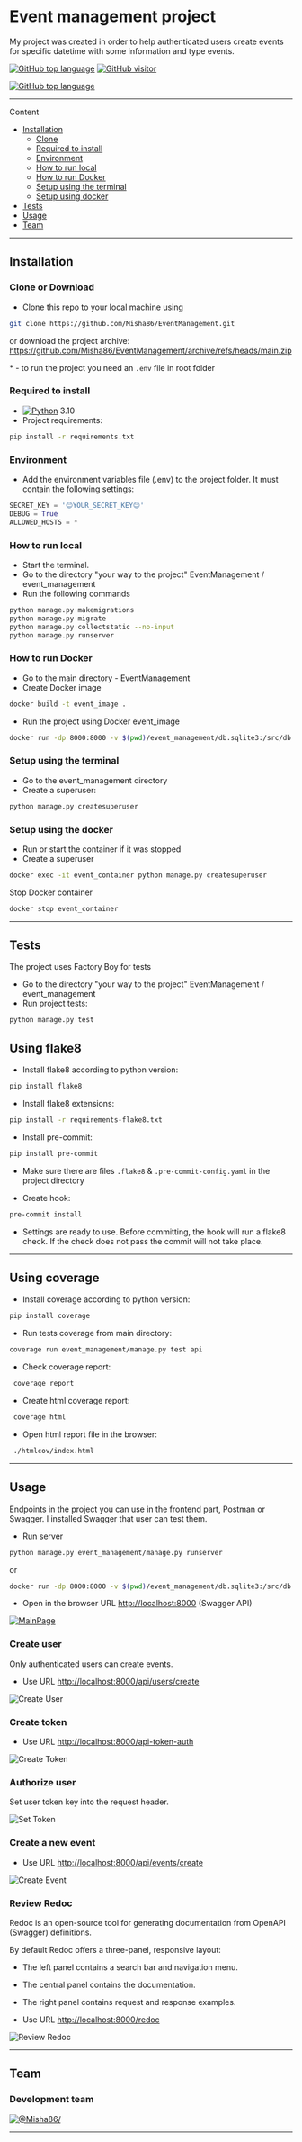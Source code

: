 # Event management project

My project was created in order to help authenticated users create events for specific datetime with some information and type events.

[![GitHub top language](https://img.shields.io/github/languages/top/Misha86/EventManagement)](https://img.shields.io/github/languages/top/Misha86/EventManagement)
[![GitHub visitor](https://visitor-badge.laobi.icu/badge?page_id=Misha86.EventManagement)](https://visitor-badge.laobi.icu/badge?page_id=Misha86Event.Management)

[![GitHub top language](https://github-readme-stats.vercel.app/api?username=Misha86&show_icons=true&hide=contribs>,prs&cache_seconds=86400&theme=default_repocard)](https://github-readme-stats.vercel.app/api?username=anuraghazra&show_icons=true&hide=contribs>,prs&cache_seconds=86400&theme=default_repocard)

---
Content

- [Installation](#installation)
  - [Clone](#clone-or-download)
  - [Required to install](#Required-to-install)
  - [Environment](#environment)
  - [How to run local](#How-to-run-local)
  - [How to run Docker](#how-to-run-docker)
  - [Setup using the terminal](#setup-using-the-terminal)
  - [Setup using docker](#setup-using-the-docker)
- [Tests](#tests)
- [Usage](#usage)
- [Team](#team)

---

## Installation

### Clone or Download

- Clone this repo to your local machine using

```bash
git clone https://github.com/Misha86/EventManagement.git
```

  or download the project archive: <https://github.com/Misha86/EventManagement/archive/refs/heads/main.zip>

<a name="footnote">*</a> - to run the project you need an `.env` file in root folder

### Required to install

- [![Python](https://docs.python.org/3.10/_static/py.svg)](https://www.python.org/downloads/release/python-3109/) 3.10
- Project requirements:

```bash
pip install -r requirements.txt
```

### Environment

- Add the environment variables file (.env) to the project folder.
It must contain the following settings:

```python
SECRET_KEY = '😊YOUR_SECRET_KEY😊'
DEBUG = True 
ALLOWED_HOSTS = *
```

### How to run local

- Start the terminal.
- Go to the directory "your way to the project" EventManagement / event_management
- Run the following commands

```bash
python manage.py makemigrations
python manage.py migrate
python manage.py collectstatic --no-input
python manage.py runserver
```

###

### How to run Docker

- Go to the main directory - EventManagement
- Create Docker image

```bash
docker build -t event_image .
```

- Run the project using Docker event_image

```bash
docker run -dp 8000:8000 -v $(pwd)/event_management/db.sqlite3:/src/db.sqlite3 --name event_container --rm event_image
```

###

### Setup using the terminal

- Go to the event_management directory
- Create a superuser:

```bash
python manage.py createsuperuser
```

###

### Setup using the docker

- Run or start the container if it was stopped
- Create a superuser

```bash
docker exec -it event_container python manage.py createsuperuser
```

Stop Docker container

```bash
docker stop event_container  
```

---

## Tests

The project uses Factory Boy for tests

- Go to the directory "your way to the project" EventManagement / event_management
- Run project tests:

```bash
python manage.py test
```

## Using flake8

- Install flake8 according to python version:

```bash
pip install flake8
```

- Install flake8 extensions:

```bash
pip install -r requirements-flake8.txt
```

- Install pre-commit:

```bash
pip install pre-commit
```

- Make sure there are files `.flake8` & `.pre-commit-config.yaml` in the project
directory

- Create hook:

```bash
pre-commit install
```

- Settings are ready to use. Before committing, the hook will run
a flake8 check. If the check does not pass the commit will not take place.

---

## Using coverage

- Install coverage according to python version:

```bash
pip install coverage
```

- Run tests coverage from main directory:

```bash
coverage run event_management/manage.py test api
```

- Check coverage report:

```bash
 coverage report
```

- Create html coverage report:

```bash
 coverage html
```

- Open html report file in the browser:

```bash
 ./htmlcov/index.html
```

---

## Usage

Endpoints in the project you can use in the frontend part, Postman or Swagger. I installed Swagger that user can test them.

- Run server

```bash
python manage.py event_management/manage.py runserver
```

or

```bash
docker run -dp 8000:8000 -v $(pwd)/event_management/db.sqlite3:/src/db.sqlite3 --name event_container --rm event_image
```

- Open in the browser URL <http://localhost:8000> (Swagger API)

[![MainPage](README_STATIC/main_page.png)](http://localhost:8000)

### Create user

Only authenticated users can create events.

- Use URL <http://localhost:8000/api/users/create>

![Create User](README_STATIC/create_user.gif)

### Create token

- Use URL <http://localhost:8000/api-token-auth>

![Create Token](README_STATIC/create_token.gif)

### Authorize user

Set user token key into the request header.

![Set Token](README_STATIC/authorize.gif)

### Create a new event

- Use URL <http://localhost:8000/api/events/create>

![Create Event](README_STATIC/create_event.gif)

### Review Redoc

Redoc is an open-source tool for generating documentation from OpenAPI (Swagger) definitions.

By default Redoc offers a three-panel, responsive layout:

- The left panel contains a search bar and navigation menu.
- The central panel contains the documentation.
- The right panel contains request and response examples.

- Use URL <http://localhost:8000/redoc>

![Review Redoc](README_STATIC/redoc.gif)

---

## Team

### Development team

[![@Misha86/](https://github.com/Misha86.png?size=200)](https://github.com/Misha86)

---

